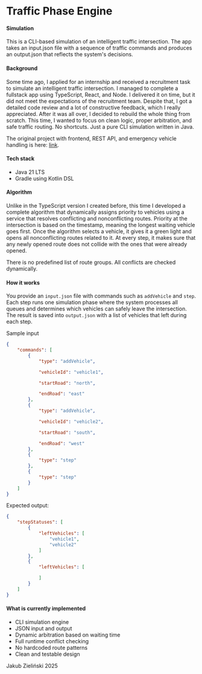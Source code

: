 # Traffic Phase Engine
#### Simulation
This is a CLI-based simulation of an intelligent traffic intersection. The app takes an input.json file with a sequence of traffic commands and produces an output.json that reflects the system's decisions.

#### Background
Some time ago, I applied for an internship and received a recruitment task to simulate an intelligent traffic intersection. I managed to complete a fullstack app using TypeScript, React, and Node. I delivered it on time, but it did not meet the expectations of the recruitment team.
Despite that, I got a detailed code review and a lot of constructive feedback, which I really appreciated. After it was all over, I decided to rebuild the whole thing from scratch. This time, I wanted to focus on clean logic, proper arbitration, and safe traffic routing. No shortcuts. Just a pure CLI simulation written in Java.

The original project with frontend, REST API, and emergency vehicle handling is here: [link](https://github.com/jzielinski47/intelligent-traffic-control).

#### Tech stack
- Java 21 LTS
- Gradle using Kotlin DSL

#### Algorithm
Unlike in the TypeScript version I created before, this time I developed a complete algorithm that dynamically assigns priority to vehicles using a service that resolves conflicting and nonconflicting routes. Priority at the intersection is based on the timestamp, meaning the longest waiting vehicle goes first. Once the algorithm selects a vehicle, it gives it a green light and opens all nonconflicting routes related to it. At every step, it makes sure that any newly opened route does not collide with the ones that were already opened.

There is no predefined list of route groups. All conflicts are checked dynamically.

#### How it works
You provide an `input.json` file with commands such as `addVehicle` and `step`. Each step runs one simulation phase where the system processes all queues and determines which vehicles can safely leave the intersection.
The result is saved into `output.json` with a list of vehicles that left during each step.

Sample input
```json
{
    "commands": [
        {
            "type": "addVehicle",

            "vehicleId": "vehicle1",

            "startRoad": "north",

            "endRoad": "east"
        },
        {
            "type": "addVehicle",

            "vehicleId": "vehicle2",

            "startRoad": "south",

            "endRoad": "west"
        },
        {
            "type": "step"
        },
        {
            "type": "step"
        }
    ]
}
```

Expected output:
```json
{
    "stepStatuses": [
        {
            "leftVehicles": [
                "vehicle1", 
                "vehicle2"
            ]
        },
        {
            "leftVehicles": [

            ]
        }
    ]
}
```

#### What is currently implemented
- CLI simulation engine
- JSON input and output
- Dynamic arbitration based on waiting time
- Full runtime conflict checking
- No hardcoded route patterns
- Clean and testable design

Jakub Zieliński 2025
